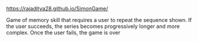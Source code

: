 https://rajaditya28.github.io/SimonGame/

Game of memory skill that requires a user to repeat the
sequence shown. If the user succeeds, the series
becomes progressively longer and more complex. Once
the user fails, the game is over
